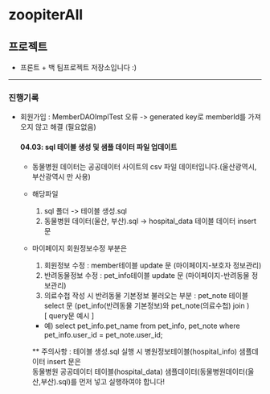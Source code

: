 # zoopiterAll

## 프로젝트

- 프론트 + 백 팀프로젝트 저장소입니다 :)

---

### 진행기록

- 회원가입 : MemberDAOImplTest 오류 -> generated key로 memberId를 가져오지 않고 해결 (필요없음)

  #### 04.03: sql 테이블 생성 및 샘플 데이터 파일 업데이트

  - 동물병원 데이터는 공공데이터 사이트의 csv 파일 데이터입니다.(울산광역시, 부산광역시 만 사용)

  - 해당파일

    1. sql 폴더 -> 테이블 생성.sql
    2. 동물병원 데이터(울산, 부산).sql -> hospital_data 테이블 데이터 insert문

  - 마이페이지 회원정보수정 부분은

    1. 회원정보 수정 : member테이블 update 문 (마이페이지-보호자 정보관리)
    2. 반려동물정보 수정 : pet_info테이블 update 문 (마이페이지-반려동물 정보관리)
    3. 의료수첩 작성 시 반려동물 기본정보 불러오는 부분 : pet_note 테이블 select 문 (pet_info(반려동물 기본정보)와 pet_note(의료수첩) join )  
       [ query문 예시 ]

    - 예) select pet_info.pet_name from pet_info, pet_note where pet_info.user_id = pet_note.user_id;

    \*\* 주의사항 : 테이블 생성.sql 실행 시 병원정보테이블(hospital_info) 샘플데이터 insert 문은  
    동물병원 공공데이터 테이블(hospital_data) 샘플데이터(동물병원데이터(울산,부산).sql)를 먼저 넣고 실행하여야 합니다!
